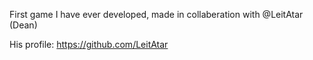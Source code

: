 First game I have ever developed, made in collaberation with @LeitAtar (Dean)

His profile: https://github.com/LeitAtar
